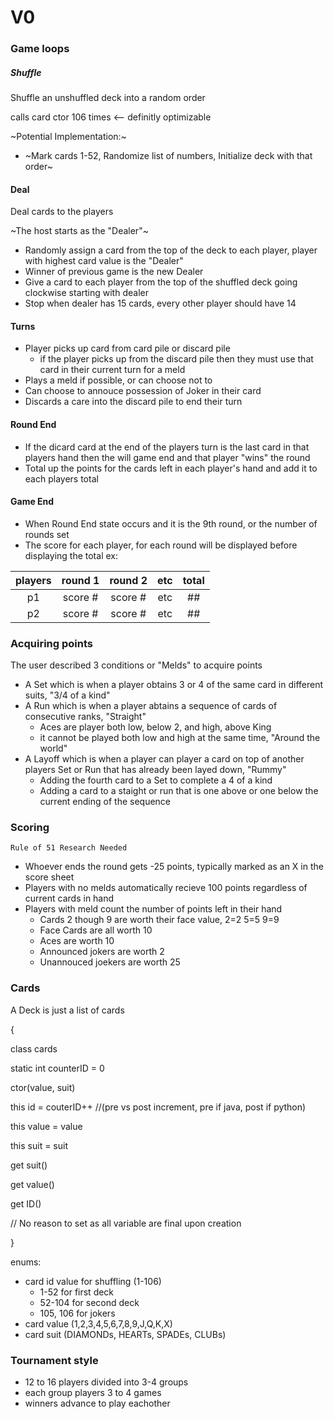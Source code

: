 # V0

### Game loops

##### Shuffle

Shuffle an unshuffled deck into a random order

calls card ctor 106 times <-- definitly optimizable

~Potential Implementation:~
- ~Mark cards 1-52, Randomize list of numbers, Initialize deck with that order~

#### Deal

Deal cards to the players

~The host starts as the "Dealer"~
- Randomly assign a card from the top of the deck to each player, player with highest card value is the "Dealer"
- Winner of previous game is the new Dealer
- Give a card to each player from the top of the shuffled deck going clockwise starting with dealer
- Stop when dealer has 15 cards, every other player should have 14

#### Turns

- Player picks up card from card pile or discard pile
  - if the player picks up from the discard pile then they must use that card in their current turn for a meld
- Plays a meld if possible, or can choose not to
- Can choose to annouce possession of Joker in their card
- Discards a care into the discard pile to end their turn

#### Round End

- If the dicard card at the end of the players turn is the last card in that players hand then the will game end and that player "wins" the round
- Total up the points for the cards left in each player's hand and add it to each players total

#### Game End

- When Round End state occurs and it is the 9th round, or the number of rounds set
- The score for each player, for each round will be displayed before displaying the total
ex:

| players | round 1 | round 2| etc | total |
| :---: | :---: | :---: | :---: | :---: |
| p1 | score # | score # | etc | ## |
| p2 | score # | score # | etc | ## |  

### Acquiring points
The user described 3 conditions or "Melds" to acquire points
- A Set which is when a player obtains 3 or 4 of the same card in different suits, "3/4 of a kind"
- A Run which is when a player abtains a sequence of cards of consecutive ranks, "Straight"
  - Aces are player both low, below 2, and high, above King
  - it cannot be played both low and high at the same time, "Around the world"
- A Layoff which is when a player can player a card on top of another players Set or Run that has already been layed down, "Rummy"
  - Adding the fourth card to a Set to complete a 4 of a kind
  - Adding a card to a staight or run that is one above or one below the current ending of the sequence
  
### Scoring

`Rule of 51 Research Needed`

- Whoever ends the round gets -25 points, typically marked as an X in the score sheet
- Players with no melds automatically recieve 100 points regardless of current cards in hand
- Players with meld count the number of points left in their hand 
  - Cards 2 though 9 are worth their face value, 2=2 5=5 9=9
  - Face Cards are all worth 10
  - Aces are worth 10
  - Announced jokers are worth 2
  - Unannouced joekers are worth 25

### Cards

A Deck is just a list of cards

{

class cards

static int counterID = 0

ctor(value, suit)

this id = couterID++  //(pre vs post increment, pre if java, post if python)

this value = value

this suit = suit

get suit()

get value()

get ID()

// No reason to set as all variable are final upon creation

}

enums:
- card id value for shuffling (1-106)
  - 1-52 for first deck
  - 52-104 for second deck
  - 105, 106 for jokers
- card value (1,2,3,4,5,6,7,8,9,J,Q,K,X)
- card suit (DIAMONDs, HEARTs, SPADEs, CLUBs)

### Tournament style

- 12 to 16 players divided into 3-4 groups
- each group players 3 to 4 games
- winners advance to play eachother

